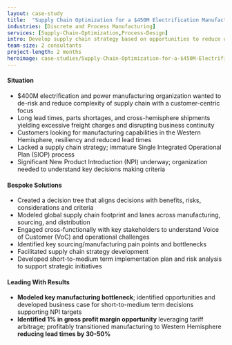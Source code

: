 ```yaml
---
layout: case-study
title:  "Supply Chain Optimization for a $450M Electrification Manufacturer"
industries: [Discrete and Process Manufacturing]
services: [Supply-Chain-Optimization,Process-Design]
intro: Develop supply chain strategy based on opportunities to reduce operational costs while enabling profitable growth
team-size: 2 consultants
project-length: 2 months
heroimage: case-studies/Supply-Chain-Optimization-for-a-$450M-Electrification-Manufacturer.jpg
---
```


#### Situation
- $400M electrification and power manufacturing organization wanted to de-risk and reduce complexity of supply chain with a customer-centric focus​
- Long lead times, parts shortages, and cross-hemisphere shipments yielding excessive freight charges and disrupting business continuity​
- Customers looking for manufacturing capabilities in the Western Hemisphere, resiliency and reduced lead times​
- Lacked a supply chain strategy; immature Single Integrated Operational Plan (SIOP) process​
- Significant New Product Introduction (NPI) underway; organization needed to understand key decisions making criteria

#### Bespoke Solutions
- Created a decision tree that aligns decisions with benefits, risks, considerations and criteria​
- Modeled global supply chain footprint and lanes across manufacturing, sourcing, and distribution​
- Engaged cross-functionally with key stakeholders to understand Voice of Customer (VoC) and operational challenges​
- Identified key sourcing/manufacturing pain points and bottlenecks ​
- Facilitated supply chain strategy development​
- Developed short-to-medium term implementation plan and risk analysis to support strategic initiatives​

#### Leading With Results
- **Modeled key manufacturing bottleneck**; identified opportunities and developed business case for short-to-medium term decisions supporting NPI targets​
- **Identified 1% in gross profit margin opportunity** leveraging tariff arbitrage; profitably transitioned manufacturing to Western Hemisphere **reducing lead times by 30-50%**
